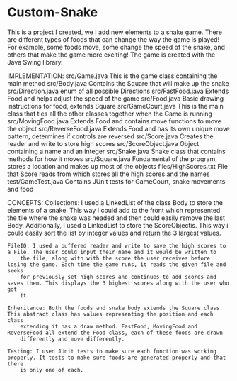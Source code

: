 # Custom-Snake

This is a project I created, we I add new elements to a snake game. There are different types of foods that can change the way the game is played! For example, some foods move, some change the speed of the snake, and others that make the game more exciting! The game is created with the Java Swing library.

IMPLEMENTATION:
    src/Game.java
    	This is the game class containing the main method
    src/Body.java
    	Contains the Square that will make up the snake
    src/Direction.java
    	enum of all possible Directions
    src/FastFood.java
    	Extends Food and helps adjust the speed of the game
    src/Food.java
    	Basic drawing instructions for food, extends Square
    src/GameCourt.java
    	This is the main class that ties all the other classes together when the Game is running
    src/MovingFood.java
    	Extends Food and contains move functions to move the object
    src/ReverseFood.java
    	Extends Food and has its own unique move pattern, determines if controls are reversed
    src/Score.java
    	Creates the reader and write to store high scores
    src/ScoreObject.java
    	Object containing a name and an integer
    src/Snake.java
    	Snake class that contains methods for how it moves
    src/Square.java
    	Fundamental of the program, stores a location and makes up most of the objects
    files/HighScores.txt
    	File that Score reads from which stores all the high scores and the names
    test/GameTest.java
    	Contains JUnit tests for GameCourt, snake movements and food
    	
CONCEPTS:
	Collections: I used a LinkedList of the class Body to store the elements of a snake. This way I could add to the front
		which represented the tile where the snake was headed and then could easily remove the last Body. Additionally, I used a
		LinkedList to store the ScoreObjectis. This way i could easily sort the list by integer values and return the 3 largest values.
	
	FileIO: I used a buffered reader and write to save the high scores to a File. The user could input their name and it would be written to
		the file, along with with the score the user receives before losing the game. Each time the game runs, it reads the given file and seeks
		for previously set high scores and continues to add scores and saves them. This displays the 3 highest scores along with the user who got
		it.
		
	Inheritance: Both the foods and snake body extends the Square class. This abstract class has values representing the position and each class
		extending it has a draw method. FastFood, MovingFood and ReverseFood all extend the Food class, each of these foods are drawn 
		differently and move differently.
		
	Testing: I used JUnit tests to make sure each function was working properly. It tests to make sure foods are generated properly and that there
		is only one of each.
